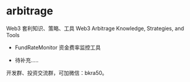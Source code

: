 # arbitrage
Web3 套利知识、策略、工具 Web3 Arbitrage Knowledge, Strategies, and Tools

-  FundRateMonitor 资金费率监控工具

- 待补充.....

开发群、投资交流群，可加微信：bkra50。

